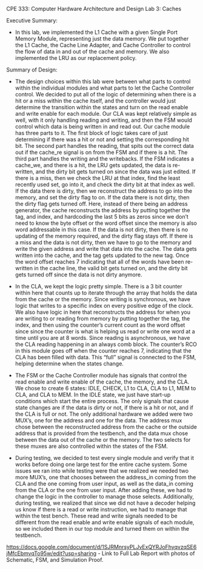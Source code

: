 CPE 333: Computer Hardware Architecture and Design 
Lab 3: Caches

Executive Summary: 
- In this lab, we implemented the L1 Cache with a given Single Port Memory Module, representing just the data memory. We put together the L1 Cache, the Cache Line Adapter, and Cache Controller to control the flow of data in and out of the cache and memory. We also implemented the LRU as our replacement policy.

Summary of Design:

- The design choices within this lab were between what parts to control within the individual modules and what parts to let the Cache Controller control. We decided to put all of the logic of determining when there is a hit or a miss within the cache itself, and the controller would just determine the transition within the states and turn on the read enable and write enable for each module. Our CLA was kept relatively simple as well, with it only handling reading and writing, and then the FSM would control which data is being written in and read out. 
Our cache module has three parts to it. The first block of logic takes care of just determining if there was a hit or not and  setting the corresponding hit bit. The second part handles the reading, that spits out the correct data out if the cache_re signal is on from the FSM and if there is a hit. The third part handles the writing and the writebacks. If the FSM indicates a cache_we, and there is a hit, the LRU gets updated, the data is re-written, and the dirty bit gets turned on since the data was just edited. If there is a miss, then we check the LRU at that index, find the least recently used set, go into it, and check the dirty bit at that index as well. If the data there is dirty, then we reconstruct the address to go into the memory, and set the dirty flag to on. If the data there is not dirty, then the dirty flag gets turned off.  Here, instead of there being an address generator, the cache reconstructs the address by putting together the tag, and index, and hardcoding the last 5 bits as zeros since we don’t need to know the byte offset or the word offset since the memory is also word addressable in this case. If the data is not dirty, then there is no updating of the memory required, and the dirty flag stays off. If there is a miss and the data is not dirty, then we have to go to the memory and write the given address and write that data into the cache. The data gets written into the cache,  and the tag gets updated to the new tag. Once the word offset reaches 7 indicating that all of the words have been re-written in the cache line, the valid bit gets turned on, and the dirty bit gets turned off since the data is not dirty anymore.

- In the CLA, we kept the logic pretty simple. There is a 3 bit counter within here that counts up to iterate through the array that holds the data from the cache or the memory. Since writing is synchronous, we have logic that writes to a specific index on every positive edge of the clock. We also have logic in here that reconstructs the address for when you are writing to or reading from memory by putting together the tag, the index, and then using the counter’s current count as the word offset since since the counter is what is helping us read or write one word at a time until you are at 8 words. Since reading is asynchronous, we have the CLA reading happening in an always comb block. The counter’s RCO in this module goes off when the counter reaches 7, indicating that the CLA has been filled with data. This “full” signal is connected to the FSM, helping determine when the states change. 

- The FSM or the Cache Controller module has signals that control the read enable and write enable of the cache, the memory, and the CLA. We chose to create 6 states: IDLE, CHECK, L1 to CLA, CLA to L1, MEM to CLA, and CLA to MEM. In the IDLE state, we just have start-up conditions which start the entire process. The only signals that cause state changes are if the data is dirty or not, if there is a hit or not, and if the CLA is full or not. The only additional hardware we added were two MUX’s, one for the address and one for the data. The address mux chose between the reconstructed address from the cache or the outside address that is provided from the testbench, and the data mux chose between the data out of the cache or the memory. The two selects for these muxes are also controlled within the states of the FSM.

- During testing, we decided to test every single module and verify that it works before doing one large test for the entire cache system. Some issues we ran into while testing were that we realized we needed two more MUX’s, one that chooses between the address_in coming from the CLA and the one coming from user  input, as well as the data_in coming from the CLA or the one from user input. After adding these, we had to change the logic in the controller to manage those selects. Additionally, during testing, we realized that since we did not have a decoder helping us know if there is a read or write instruction, we had to manage that within the test bench. These read and write signals needed to be different from the read enable and write enable signals of each module, so we included them in our top module and turned them on within the testbench. 

https://docs.google.com/document/d/1SJRMnrsyPLJvExQYRJoFhyqvzqSE6jMfcEbmvqTo95w/edit?usp=sharing - Link to Full Lab Report with photos of Schematic, FSM, and Simulation Proof.
